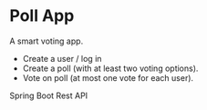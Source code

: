 # Poll App
A smart voting app. 

* Create a user / log in
* Create a poll (with at least two voting options).
* Vote on poll (at most one vote for each user).

Spring Boot Rest API